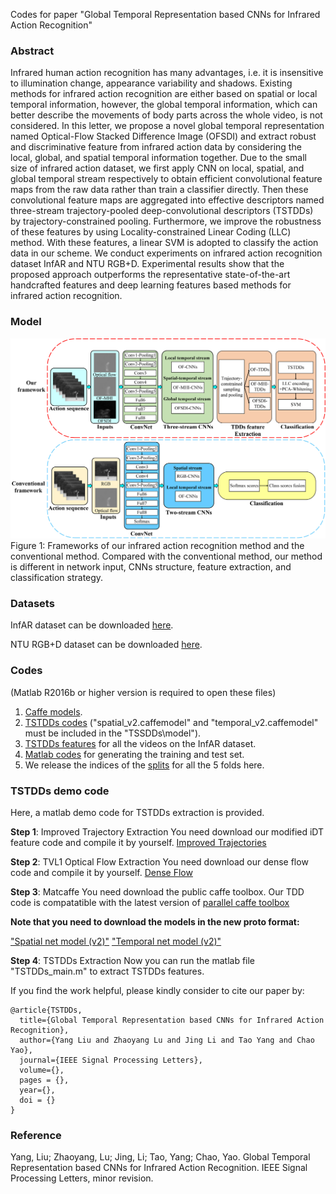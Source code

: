 Codes for paper "Global Temporal Representation based CNNs for Infrared Action Recognition"
### Abstract
Infrared human action recognition has many advantages, i.e. it is insensitive to illumination change, appearance variability and shadows. Existing methods for infrared action recognition are either based on spatial or local temporal information, however, the global temporal information, which can better describe the movements of body parts across the whole video, is not considered. In this letter, we propose a novel global temporal representation named Optical-Flow Stacked Difference Image (OFSDI) and extract robust and discriminative feature from infrared action data by considering the local, global, and spatial temporal information together. Due to the small size of infrared action dataset, we first apply CNN on local, spatial, and global temporal stream respectively to obtain efficient convolutional feature maps from the raw data rather than train a classifier directly. Then these convolutional feature maps are aggregated into effective descriptors named three-stream trajectory-pooled deep-convolutional descriptors (TSTDDs) by trajectory-constrained pooling. Furthermore, we improve the robustness of these features by using Locality-constrained Linear Coding (LLC) method. With these features, a linear SVM is adopted to classify the action data in our scheme. We conduct experiments on infrared action recognition dataset InfAR and NTU RGB+D. Experimental results show that the proposed approach outperforms the representative state-of-the-art handcrafted features and deep learning features based methods for infrared action recognition.

### Model
![Image](Fig1.jpg)
Figure 1: Frameworks of our infrared action recognition method and the conventional method. Compared with the conventional method, our method is different in network input, CNNs structure, feature extraction, and classification strategy.

### Datasets
InfAR dataset can be downloaded [here](https://sites.google.com/site/gaochenqiang/publication/infrared-action-dataset).

NTU RGB+D dataset can be downloaded [here](http://rose1.ntu.edu.sg/Datasets/actionRecognition.asp).

### Codes
(Matlab R2016b or higher version is required to open these files)
1. [Caffe models](https://drive.google.com/open?id=1vTNJLR66cxTwyj9qzsxBuN5k9fxm6aqh).
2. [TSTDDs codes](https://drive.google.com/open?id=1hujdiNyEn9hoDXxOJdfYjMWBwdOADuNG) ("spatial_v2.caffemodel" and "temporal_v2.caffemodel" must be included in the "TSSDDs\model"). 
3. [TSTDDs features](https://drive.google.com/open?id=1fIJ-2XW_4rZba3jzrXUzf2k6GuceD58e) for all the videos on the InfAR dataset. 
4. [Matlab codes](https://drive.google.com/open?id=1OkvbxX4-yqpbBeIbLRzBaOJBv80GALRY) for generating the training and test set. 
5. We release the indices of the [splits](https://drive.google.com/open?id=1B0lopUbC6WAdeTorNxWxG5XfKbnQiv9X) for all the 5 folds here. 

### TSTDDs demo code ###
Here, a matlab demo code for TSTDDs extraction is provided.

**Step 1**: Improved Trajectory Extraction
You need download our modified iDT feature code and compile it by yourself. [Improved Trajectories](https://drive.google.com/open?id=1-xasagLTTL1E3SIKtcwnfMgrkHYVFVvF)

**Step 2**: TVL1 Optical Flow Extraction
You need download our dense flow code and compile it by yourself. [Dense Flow](https://drive.google.com/open?id=1qvBX39hY36N9o2DDIiNsx8uFO-Rm3IJ1)

**Step 3**: Matcaffe
You need download the public caffe toolbox. Our TDD code is compatatible with the latest version of [parallel caffe toolbox](https://github.com/yjxiong/caffe)

**Note that you need to download the models in the new proto format:**

["Spatial net model (v2)"](http://mmlab.siat.ac.cn/tdd/spatial_v2.caffemodel) ["Temporal net model (v2)"](http://mmlab.siat.ac.cn/tdd/temporal_v2.caffemodel) 

**Step 4**: TSTDDs Extraction
Now you can run the matlab file "TSTDDs_main.m" to extract TSTDDs features.
    
If you find the work helpful, please kindly consider to cite our paper by:
```
@article{TSTDDs,
  title={Global Temporal Representation based CNNs for Infrared Action Recognition},
  author={Yang Liu and Zhaoyang Lu and Jing Li and Tao Yang and Chao Yao},
  journal={IEEE Signal Processing Letters},
  volume={},
  pages = {},
  year={},
  doi = {}
}
```
### Reference
Yang, Liu; Zhaoyang, Lu; Jing, Li; Tao, Yang; Chao, Yao. Global Temporal Representation based CNNs for Infrared Action Recognition. IEEE Signal Processing Letters, minor revision.
